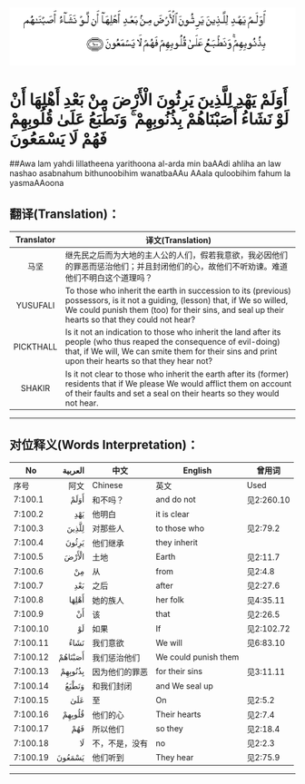 ![007:100](images/007_100.gif)

# أَوَلَمْ يَهْدِ لِلَّذِينَ يَرِثُونَ الْأَرْضَ مِنْ بَعْدِ أَهْلِهَا أَنْ لَوْ نَشَاءُ أَصَبْنَاهُمْ بِذُنُوبِهِمْ ۚ وَنَطْبَعُ عَلَىٰ قُلُوبِهِمْ فَهُمْ لَا يَسْمَعُونَ 

##Awa lam yahdi lillatheena yarithoona al-arda min baAAdi ahliha an law nashao asabnahum bithunoobihim wanatbaAAu AAala quloobihim fahum la yasmaAAoona 

## 翻译(Translation)：

| Translator | 译文(Translation)                                            |
| :--------: | ------------------------------------------------------------ |
|    马坚    | 继先民之后而为大地的主人公的人们，假若我意欲，我必因他们的罪恶而惩治他们；并且封闭他们的心，故他们不听劝谏。难道他们不明白这个道理吗？ |
|  YUSUFALI  | To those who inherit the earth in succession to its (previous) possessors, is it not a guiding, (lesson) that, if We so willed, We could punish them (too) for their sins, and seal up their hearts so that they could not hear? |
| PICKTHALL  | Is it not an indication to those who inherit the land after its people (who thus reaped the consequence of evil-doing) that, if We will, We can smite them for their sins and print upon their hearts so that they hear not? |
|   SHAKIR   | Is it not clear to those who inherit the earth after its (former) residents that if We please We would afflict them on account of their faults and set a seal on their hearts so they would not hear. |

---

## 对位释义(Words Interpretation)：

| No   | العربية | 中文    | English | 曾用词 |
| ---- | ------: | ------- | ------- | ------ |
| 序号 |    阿文 | Chinese | 英文    | Used   |
| 7:100.1  | أَوَلَمْ    | 和不吗？       | and do not           | 见2:260.10 |
| 7:100.2  | يَهْدِ     | 他明白         | it is clear          |            |
| 7:100.3  | لِلَّذِينَ   | 对那些人       | to those who         | 见2:79.2   |
| 7:100.4  | يَرِثُونَ   | 他们继承       | they inherit         |            |
| 7:100.5  | الْأَرْضَ   | 土地           | Earth                | 见2:11.7   |
| 7:100.6  | مِنْ      | 从             | from                 | 见2:4.8    |
| 7:100.7  | بَعْدِ     | 之后           | after                | 见2:27.6   |
| 7:100.8  | أَهْلِهَا   | 她的族人       | her folk             | 见4:35.11  |
| 7:100.9  | أَنْ      | 该             | that                 | 见2:26.5   |
| 7:100.10 | لَوْ      | 如果           | If                   | 见2:102.72 |
| 7:100.11 | نَشَاءُ    | 我们意欲       | We will              | 见6:83.10  |
| 7:100.12 | أَصَبْنَاهُمْ | 我们惩治他们   | We could punish them |            |
| 7:100.13 | بِذُنُوبِهِمْ | 因为他们的罪恶 | for their sins       | 见3:11.11  |
| 7:100.14 | وَنَطْبَعُ   | 和我们封闭     | and We seal up       |            |
| 7:100.15 | عَلَىٰ     | 至             | On                   | 见2:5.2    |
| 7:100.16 | قُلُوبِهِمْ  | 他们的心       | Their hearts         | 见2:7.4    |
| 7:100.17 | فَهُمْ     | 所以他们       | so they              | 见2:18.4   |
| 7:100.18 | لَا      | 不，不是，没有 | no                   | 见2:2.3    |
| 7:100.19 | يَسْمَعُونَ  | 他们听到       | They hear            | 见2:75.9   |

---